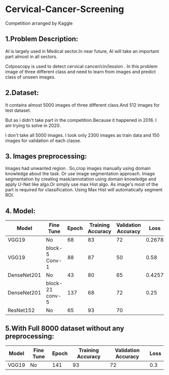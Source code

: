 # Cervical-Cancer-Screening
Competition arranged by Kaggle

## 1.Problem Description:

AI is largely used in Medical sector.In near future, AI will take an important part almost in all sectors.

Colposcopy is used to detect cervical cancer/cin/lession . In this problem image of three different class and need to learn from images and predict class of unseen images.

## 2.Dataset: 
 
It contains almost 5000 images of three different class.And 512 images for test dataset.

But as i didn't take part in the competition.Because it happened in 2016. I am trying to solve in 2020. 

I don't take all 5000 images. I took only 2300 images as train data and 150 images for validation of  each classe.

## 3. Images preprocessing:

Images had unwanted region . So,crop images manually using domain knowledge about the task. Or use image segmentation approach. Image segmentation by creating mask/annotation using domain knowledge and apply U-Net like algo.Or simply use max Hist algo. As image's most of the part is required for classification. Using Max Hist will automatically segment ROI.

## 4. Model:

| Model | Fine Tune | Epoch | Training Accuracy | Validation Accuracy | Loss |
| --- | --- | --- | --- | --- | --- |
| VGG19 | No | 68 | 83 | 72 | 0.2678 |
| VGG19 | block-5 Conv-1 | 88 | 87 | 50 | 0.58 |
| DenseNet201 | No | 43 | 80 | 65 | 0.4257 |
| DenseNet201 | block-21 conv-5 | 137 | 68 | 72 | 0.25 |
| ResNet152 | No | 65 | 93 | 70 |

## 5.With Full 8000 dataset without any preprocessing:

| Model | Fine Tune | Epoch | Training Accuracy | Validation Accuracy | Loss |
| --- | --- | --- | --- | --- | --- |
| VGG19 | No | 141 | 93 | 72 | 0.3 |
